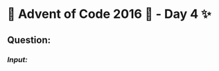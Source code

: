 # :christmas_tree: Advent of Code 2016 :christmas_tree: - Day 4 :sparkles:
## Question: 
>
>
>

### *Input:*

>
>
>